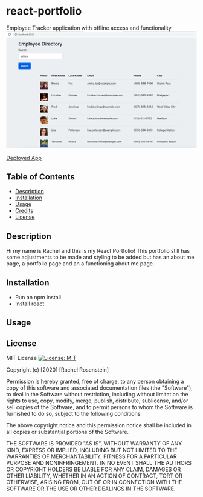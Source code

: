 # react-portfolio

Employee Tracker application with offline access and functionality
![](https://github.com/rachelrosenstein/employee-directory/blob/main/Screen%20Shot%202021-01-22%20at%208.21.46%20PM.png?raw=true)

[Deployed App](https://rachelrosenstein.github.io/react-portfolio/)
## Table of Contents
* [Description](#description)
* [Installation](#installation)
* [Usage](#usage)
* [Credits](#credits)
* [License](#License)

## Description

Hi my name is Rachel and this is my React Portfolio! This portfolio still has some adjustments to be made and styling to be added but has an about me page, a portfolio page and an a functioning about me page. 

## Installation
* Run an npm install
* Install react

## Usage


## License
MIT License [![License: MIT](https://img.shields.io/badge/License-MIT-yellow.svg)](https://opensource.org/licenses/MIT)

Copyright (c) [2020] [Rachel Rosenstein]

Permission is hereby granted, free of charge, to any person obtaining a copy
of this software and associated documentation files (the "Software"), to deal
in the Software without restriction, including without limitation the rights
to use, copy, modify, merge, publish, distribute, sublicense, and/or sell
copies of the Software, and to permit persons to whom the Software is
furnished to do so, subject to the following conditions:

The above copyright notice and this permission notice shall be included in all
copies or substantial portions of the Software.

THE SOFTWARE IS PROVIDED "AS IS", WITHOUT WARRANTY OF ANY KIND, EXPRESS OR
IMPLIED, INCLUDING BUT NOT LIMITED TO THE WARRANTIES OF MERCHANTABILITY,
FITNESS FOR A PARTICULAR PURPOSE AND NONINFRINGEMENT. IN NO EVENT SHALL THE
AUTHORS OR COPYRIGHT HOLDERS BE LIABLE FOR ANY CLAIM, DAMAGES OR OTHER
LIABILITY, WHETHER IN AN ACTION OF CONTRACT, TORT OR OTHERWISE, ARISING FROM,
OUT OF OR IN CONNECTION WITH THE SOFTWARE OR THE USE OR OTHER DEALINGS IN THE
SOFTWARE.